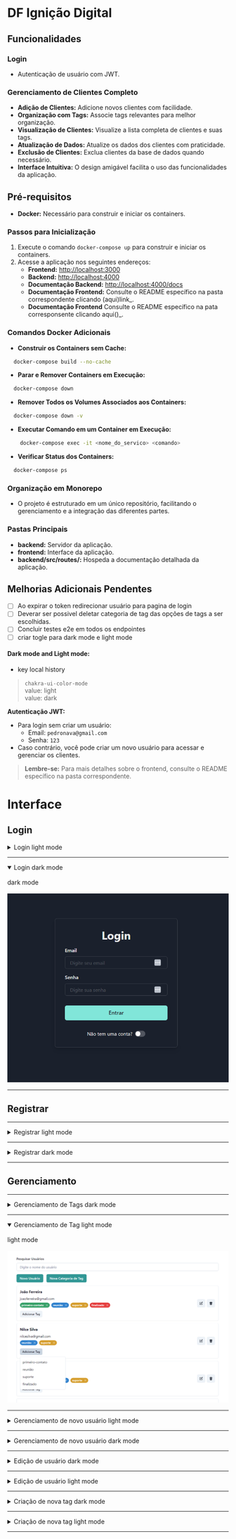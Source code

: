 # DF Ignição Digital

## Funcionalidades

### Login
- Autenticação de usuário com JWT.

### Gerenciamento de Clientes Completo
- **Adição de Clientes:** Adicione novos clientes com facilidade.
- **Organização com Tags:** Associe tags relevantes para melhor organização.
- **Visualização de Clientes:** Visualize a lista completa de clientes e suas tags.
- **Atualização de Dados:** Atualize os dados dos clientes com praticidade.
- **Exclusão de Clientes:** Exclua clientes da base de dados quando necessário.
- **Interface Intuitiva:** O design amigável facilita o uso das funcionalidades da aplicação.

## Pré-requisitos

- **Docker:** Necessário para construir e iniciar os containers.

### Passos para Inicialização
1. Execute o comando `docker-compose up` para construir e iniciar os containers.
2. Acesse a aplicação nos seguintes endereços:
   - **Frontend:** [http://localhost:3000](http://localhost:3000)
   - **Backend:** [http://localhost:4000](http://localhost:4000)
   - **Documentação Backend:** [http://localhost:4000/docs](http://localhost:4000/docs)
   - **Documentação Frontend:** Consulte o README específico na pasta correspondente clicando (aqui)link_.
   - **Documentação Frontend** Consulte o README específico na pata corresponsente clicando aqui()_.


  ### Comandos Docker Adicionais

- **Construir os Containers sem Cache:**

```bash
  docker-compose build --no-cache
```
- **Parar e Remover Containers em Execução:**
```bash
  docker-compose down
```
- **Remover Todos os Volumes Associados aos Containers:**
```bash
  docker-compose down -v
```
- **Executar Comando em um Container em Execução:**
```bash
    docker-compose exec -it <nome_do_servico> <comando>
```
- **Verificar Status dos Containers:**
```bash
  docker-compose ps
```

### Organização em Monorepo
- O projeto é estruturado em um único repositório, facilitando o gerenciamento e a integração das diferentes partes.

### Pastas Principais
- **backend:** Servidor da aplicação.
- **frontend:** Interface da aplicação.
- **backend/src/routes/:** Hospeda a documentação detalhada da aplicação.

## Melhorias Adicionais Pendentes
- [ ] Ao expirar o token redirecionar usuário para pagina de login
- [ ] Deverar ser possivel deletar categoria de tag das opções de tags a ser escolhidas.
- [ ] Concluir testes e2e em todos os endpointes
- [ ] criar togle para dark mode e light mode

#### Dark mode and Light mode:
- key local history
> `chakra-ui-color-mode`\
> value: light\
> value: dark

**Autenticação JWT:**
- Para login sem criar um usuário:
  - Email: `pedronava@gmail.com`
  - Senha: `123`
- Caso contrário, você pode criar um novo usuário para acessar e gerenciar os clientes.

> **Lembre-se:** Para mais detalhes sobre o frontend, consulte o README específico na pasta correspondente.

# Interface

## Login
<details>
<summary>Login light mode</summary>
<br>
ligh mode
<br><br>
<img src="./frontend/src/assets/image-login-light.png"></img>
</details>

---

<details open>
<summary>Login dark mode</summary>
<br>
dark mode
<br><br>
<img src="./frontend/src/assets/image-login-dark.png"></img>
</details>

---

## Registrar

---
<details>
<summary>Registrar light mode</summary>
<br>
ligh mode
<br><br>
<img src="./frontend/src/assets/register-light.png"></img>
</details>

---

<details>
<summary>Registrar dark mode</summary>
<br>
dark mode
<br><br>
<img src="./frontend/src/assets/register-dark.png"></img>
</details>

---

## Gerenciamento

---

<details>
<summary>Gerenciamento de Tags dark mode</summary>
<br>
dark mode
<br><br>
<img src="./frontend/src/assets/image-g-dark.png"></img>
</details>

---
<details open>
<summary>Gerenciamento de Tag light mode</summary>
<br>
light mode
<br><br>
<img src="./frontend/src/assets/image-g-light.png"></img>
</details>

---

<details>
<summary>Gerenciamento de novo usuário light mode</summary>
<br>
light mode
<br><br>
<img src="./frontend/src/assets/image-new-user-light.png"></img>
</details>

---

<details>
<summary>Gerenciamento de novo usuário dark mode</summary>
<br>
dark mode
<br><br>
<img src="./frontend/src/assets/image-new-user-dark.png"></img>
</details>

---

<details>
<summary>Edição de usuário dark mode</summary>
<br>
dark mode
<br><br>
<img src="./frontend/src/assets/edit-user-dark.png"></img>
</details>

---


<details>
<summary>Edição de usuário light mode</summary>
<br>
light mode
<br><br>
<img src="./frontend/src/assets/edit-user-light.png"></img>
</details>

---

<details>
<summary>Criação de nova tag dark mode</summary>
<br>
dark mode
<br><br>
<img src="./frontend/src/assets/image-tag-dark.png"></img>
</details>

---

<details>
<summary>Criação de nova tag light mode</summary>
<br>
light mode
<br><br>
<img src="./frontend/src/assets/image-tag-light.png"></img>
</details>

---

